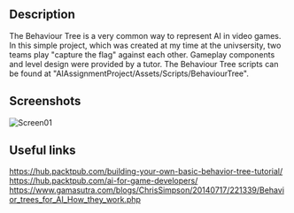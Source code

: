 ## Description
The Behaviour Tree is a very common way to represent AI in video games. 
In this simple project, which was created at my time at the univsersity, two teams play "capture the flag" against each other.
Gameplay components and level design were provided by a tutor.
The Behaviour Tree scripts can be found at "AIAssignmentProject/Assets/Scripts/BehaviourTree".

## Screenshots
![Screen01](https://github.com/Snowball115/SOL-AIBehaviourTree-Assignment/blob/main/Screenshots/BehaviourTree.png)

## Useful links
https://hub.packtpub.com/building-your-own-basic-behavior-tree-tutorial/
https://hub.packtpub.com/ai-for-game-developers/
https://www.gamasutra.com/blogs/ChrisSimpson/20140717/221339/Behavior_trees_for_AI_How_they_work.php
